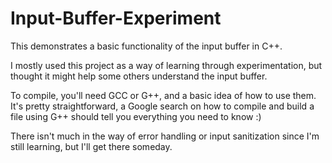 # Input-Buffer-Experiment
This demonstrates a basic functionality of the input buffer in C++.

I mostly used this project as a way of learning through experimentation, but thought it might help some others understand the input buffer.

To compile, you'll need GCC or G++, and a basic idea of how to use them. It's pretty straightforward, a Google search on how to compile and build a file using G++ should tell you everything you need to know :)

There isn't much in the way of error handling or input sanitization since I'm still learning, but I'll get there someday.
